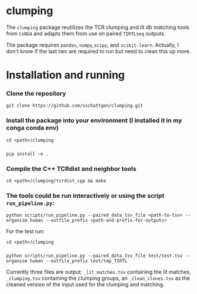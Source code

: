 # clumping

The `clumping` package reutilizes the TCR clumping and lit db matching tools from `CoNGA` and adapts them from use on paired `TIRTLseq` outputs.

The package requires `pandas`, `numpy`,`scipy`, and `scikit-learn`. Actually, I don't know if the last two are required to run but need to clean this up more.

# Installation and running

### Clone the repository

`git clone https://github.com/sschattgen/clumping.git`

### Install the package into your environment (I installed it in my conga conda env)

`cd <path>/clumping`
###
`pip install -e .`

### Compile the C++ TCRdist and neighbor tools

`cd <path>/clumping/tcrdist_cpp && make`


### The tools could be run interactively or using the script `run_pipeline.py`:

`python scripts/run_pipeline.py --paired_data_tsv_file <path-to-tsv> --organism human --outfile_prefix <path-and-prefix-for-outputs>`

For the test run:

`cd <path>/clumping`
###
`python scripts/run_pipeline.py --paired_data_tsv_file test/test.tsv --organism human --outfile_prefix test/tmp_TIRTL`

Currently three files are output: `_lit_matches.tsv` containing the lit matches, `_clumping.tsv` containing the clumping groups, an `_clean_clones.tsv` as the cleaned version of the input used for the clumping and matching.

